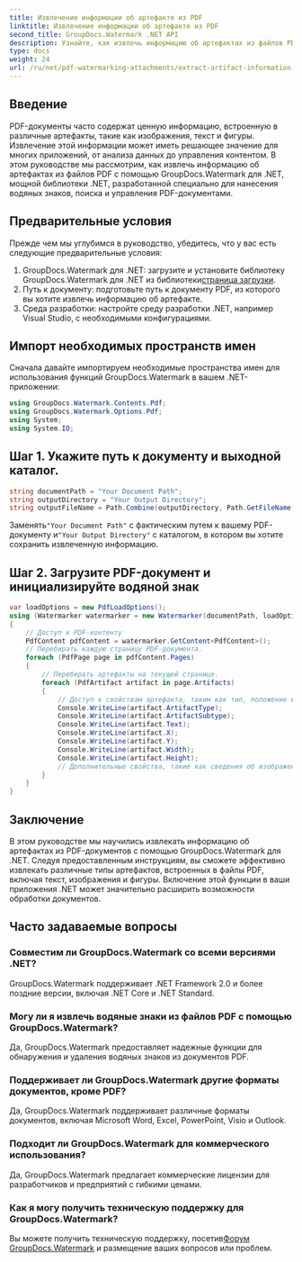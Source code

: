 ```yaml
---
title: Извлечение информации об артефакте из PDF
linktitle: Извлечение информации об артефакте из PDF
second_title: GroupDocs.Watermark .NET API
description: Узнайте, как извлечь информацию об артефактах из файлов PDF с помощью GroupDocs.Watermark для .NET. Расширьте свои возможности обработки документов.
type: docs
weight: 24
url: /ru/net/pdf-watermarking-attachments/extract-artifact-information-pdf/
---
```

## Введение
PDF-документы часто содержат ценную информацию, встроенную в различные артефакты, такие как изображения, текст и фигуры. Извлечение этой информации может иметь решающее значение для многих приложений, от анализа данных до управления контентом. В этом руководстве мы рассмотрим, как извлечь информацию об артефактах из файлов PDF с помощью GroupDocs.Watermark для .NET, мощной библиотеки .NET, разработанной специально для нанесения водяных знаков, поиска и управления PDF-документами.
## Предварительные условия
Прежде чем мы углубимся в руководство, убедитесь, что у вас есть следующие предварительные условия:
1.  GroupDocs.Watermark для .NET: загрузите и установите библиотеку GroupDocs.Watermark для .NET из библиотеки[страница загрузки](https://releases.groupdocs.com/Watermark/net/).
2. Путь к документу: подготовьте путь к документу PDF, из которого вы хотите извлечь информацию об артефакте.
3. Среда разработки: настройте среду разработки .NET, например Visual Studio, с необходимыми конфигурациями.

## Импорт необходимых пространств имен
Сначала давайте импортируем необходимые пространства имен для использования функций GroupDocs.Watermark в вашем .NET-приложении:
```csharp
using GroupDocs.Watermark.Contents.Pdf;
using GroupDocs.Watermark.Options.Pdf;
using System;
using System.IO;
```
## Шаг 1. Укажите путь к документу и выходной каталог.
```csharp
string documentPath = "Your Document Path";
string outputDirectory = "Your Output Directory";
string outputFileName = Path.Combine(outputDirectory, Path.GetFileName(documentPath));
```
 Заменять`"Your Document Path"` с фактическим путем к вашему PDF-документу и`"Your Output Directory"` с каталогом, в котором вы хотите сохранить извлеченную информацию.
## Шаг 2. Загрузите PDF-документ и инициализируйте водяной знак
```csharp
var loadOptions = new PdfLoadOptions();
using (Watermarker watermarker = new Watermarker(documentPath, loadOptions))
{
    // Доступ к PDF-контенту
    PdfContent pdfContent = watermarker.GetContent<PdfContent>();
    // Перебирать каждую страницу PDF-документа.
    foreach (PdfPage page in pdfContent.Pages)
    {
        // Перебирать артефакты на текущей странице.
        foreach (PdfArtifact artifact in page.Artifacts)
        {
            // Доступ к свойствам артефакта, таким как тип, положение и содержимое.
            Console.WriteLine(artifact.ArtifactType);
            Console.WriteLine(artifact.ArtifactSubtype);
            Console.WriteLine(artifact.Text);
            Console.WriteLine(artifact.X);
            Console.WriteLine(artifact.Y);
            Console.WriteLine(artifact.Width);
            Console.WriteLine(artifact.Height);
            // Дополнительные свойства, такие как сведения об изображении, также могут быть доступны, если это применимо.
        }
    }
}
```

## Заключение
В этом руководстве мы научились извлекать информацию об артефактах из PDF-документов с помощью GroupDocs.Watermark для .NET. Следуя предоставленным инструкциям, вы сможете эффективно извлекать различные типы артефактов, встроенных в файлы PDF, включая текст, изображения и фигуры. Включение этой функции в ваши приложения .NET может значительно расширить возможности обработки документов.
## Часто задаваемые вопросы
### Совместим ли GroupDocs.Watermark со всеми версиями .NET?
GroupDocs.Watermark поддерживает .NET Framework 2.0 и более поздние версии, включая .NET Core и .NET Standard.
### Могу ли я извлечь водяные знаки из файлов PDF с помощью GroupDocs.Watermark?
Да, GroupDocs.Watermark предоставляет надежные функции для обнаружения и удаления водяных знаков из документов PDF.
### Поддерживает ли GroupDocs.Watermark другие форматы документов, кроме PDF?
Да, GroupDocs.Watermark поддерживает различные форматы документов, включая Microsoft Word, Excel, PowerPoint, Visio и Outlook.
### Подходит ли GroupDocs.Watermark для коммерческого использования?
Да, GroupDocs.Watermark предлагает коммерческие лицензии для разработчиков и предприятий с гибкими ценами.
### Как я могу получить техническую поддержку для GroupDocs.Watermark?
 Вы можете получить техническую поддержку, посетив[Форум GroupDocs.Watermark](https://forum.groupdocs.com/c/watermark/19) и размещение ваших вопросов или проблем.